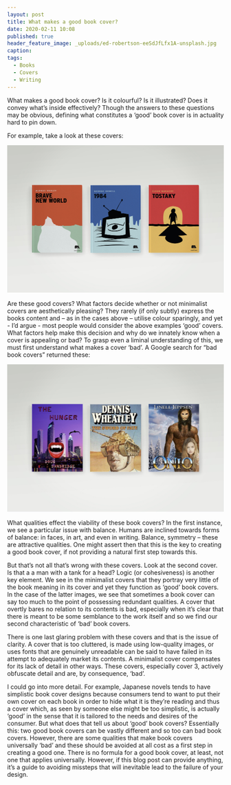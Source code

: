 ```yaml
---
layout: post
title: What makes a good book cover?
date: 2020-02-11 10:08
published: true
header_feature_image: _uploads/ed-robertson-eeSdJfLfx1A-unsplash.jpg
caption:
tags:
  - Books
  - Covers
  - Writing
---
```


What makes a good book cover? Is it colourful? Is it illustrated? Does it convey what’s inside effectively? Though the answers to these questions may be obvious, defining what constitutes a ‘good’ book cover is in actuality hard to pin down.

For example, take a look at these covers:

[![Three good book cover examples](/_uploads/three-good-book-cover.png)](/_uploads/three-good-book-cover.png)

Are these good covers? What factors decide whether or not minimalist covers are aesthetically pleasing? They rarely (if only subtly) express the books content and – as in the cases above – utilise colour sparingly, and yet - I’d argue - most people would consider the above examples ‘good’ covers. What factors help make this decision and why do we innately know when a cover is appealing or bad?
To grasp even a liminal understanding of this, we must first understand what makes a cover ‘bad’. A Google search for “bad book covers” returned these:

[![Three bad book cover examples](/_uploads/three-bad-book-cover-examples.png)](/_uploads/three-bad-book-cover-examples.png)

What qualities effect the viability of these book covers? In the first instance, we see a particular issue with balance. Humans are inclined towards forms of balance: in faces, in art, and even in writing. Balance, symmetry – these are attractive qualities. One might assert then that this is the key to creating a good book cover, if not providing a natural first step towards this.

But that’s not all that’s wrong with these covers. Look at the second cover. Is that a a man with a tank for a head? Logic (or cohesiveness) is another key element. We see in the minimalist covers that they portray very little of the book meaning in its cover and yet they function as ‘good’ book covers. In the case of the latter images, we see that sometimes a book cover can say too much to the point of possessing redundant qualities. A cover that overtly bares no relation to its contents is bad, especially when it’s clear that there is meant to be some semblance to the work itself and so we find our second characteristic of ‘bad’ book covers.

There is one last glaring problem with these covers and that is the issue of clarity. A cover that is too cluttered, is made using low-quality images, or uses fonts that are genuinely unreadable can be said to have failed in its attempt to adequately market its contents. A minimalist cover compensates for its lack of detail in other ways. These covers, especially cover 3, actively obfuscate detail and are, by consequence, ‘bad’.

I could go into more detail. For example, Japanese novels tends to have simplistic book cover designs because consumers tend to want to put their own cover on each book in order to hide what it is they’re reading and thus a cover which, as seen by someone else might be too simplistic, is actually ‘good’ in the sense that it is tailored to the needs and desires of the consumer. But what does that tell us about ‘good’ book covers? Essentially this: two good book covers can be vastly different and so too can bad book covers. However, there are some qualities that make book covers universally ‘bad’ and these should be avoided at all cost as a first step in creating a good one. There is no formula for a good book cover, at least, not one that applies universally. However, if this blog post can provide anything, it’s a guide to avoiding missteps that will inevitable lead to the failure of your design.
